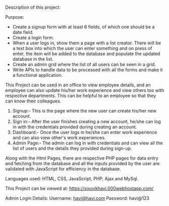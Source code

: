 Description of this project:

Purpose:
- Create a signup form with at least 6 fields, of which one should be a date field.
- Create a login form.
- When a user logs in, show them a page with a list creator. There will be a text box into which the user can enter something and on press of enter, the item will be added to the database and populate the updated database in the list.
- Create an admin grid where the list of all users can be seen in a grid.
- Write APIs to handle data to be processed with all the forms and make it a functional application.

This Project can be used in an office to view employee details, and an employee can also update his/her work experience and view others too with respective departments. This can be helpful to an employee so that they can know their colleagues.
1. Signup:- This is the page where the new user can create his/her new account.
2. Sign in:- After the user finishes creating a new account, he/she can log in with the credentials provided during creating an account.
3. Dashboard:- Once the user logs in he/she can enter work experience and can also view other's work experiences.
4. Admin Page:- The admin can log in with credentials and can view all the list of users and the details they provided during sign-up.

Along with the Html Pages, there are respective PHP pages for data entry and fetching from the database and all the inputs provided by the user are validated with JavaScript for efficiency in the database.

Languages used:
HTML, CSS, JavaScript, PHP, Ajax and MySql.

This Project can be viewed at: https://souvikhavi.000webhostapp.com/

Admin Login Details: 
Username: havi@havi.com
Password: havi@123
